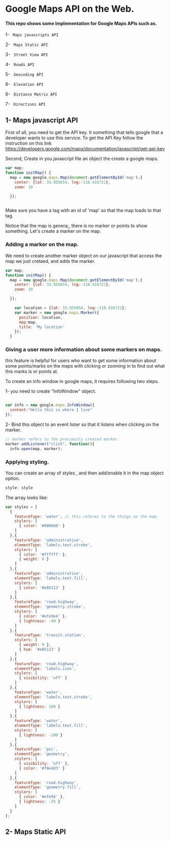 # Google Maps API on the Web.

#### This repo shows some Implementation for Google Maps APIs such as.

1- <code> Maps javascripts API </code>

2- <code> Maps Static API </code>

3- <code> Street View API </code>

4- <code> Roads API </code>

5- <code> Geocoding API </code>

6- <code> Elevation API </code>

6- <code> Distance Matrix API </code>

7- <code> Directions API </code>


## 1- Maps javascript API

First of all, you need to get the API key. It something that tells google that a developer wants to use this service. To get the API Key follow the instruction on this link  https://developers.google.com/maps/documentation/javascript/get-api-key

Second, Create in you javascript file an object the create a google maps.


```javascript
var map;
function initMap() {
  map = new google.maps.Map(document.getElementById('map'),{
    center: {lat: 33.955654, lng:-118.416721},
    zoom: 10

  });



```

Make sure you have a tag with an id of 'map' so that the map loads to that tag.


Notice that the map is genera;, there is no marker or points to show something. Let's create a marker on the map.


### Adding a marker on the map.


We need to create another marker object on our javascript that access the map we just cretaed, and adds the marker.



```javascript
var map;
function initMap() {
  map = new google.maps.Map(document.getElementById('map'),{
    center: {lat: 33.955654, lng:-118.416721},
    zoom: 10

  });

    var location = {lat: 33.955654, lng:-118.416721};
    var marker = new google.maps.Marker({
      position: location,
      map:map,
      title: 'My location'
    });
  }


```


### Giving a user more information about some markers on maps.

this feature is helpful for users who want to get some information about some points/marks on the maps with clicking or zooming in to find out what this marks is or points at.


To create an info window in google maps, it requires following two steps.


1- you need to create "InfoWindow" object.

```javascript

var info = new google.maps.InfoWindow({
  content:"Hello this is where I live"
});

```

2- Bind this object to an event lister so that it listens when clicking on the marker.

```javascript
// marker refers to the previously created marker.
marker.addListener("click", function(){
  info.open(map, marker);  

```


### Applying styling.

You can create an array of styles , and then add/enable it in the map object option.


```javascript
style: style

```


The array looks like:



```javascript
var styles = [
  {
    featureType: 'water', // this referes to the things on the map.
    stylers: [   
      { color: '#0000d8' }
    ]
  },{
    featureType: 'administrative',
    elementType: 'labels.text.stroke',
    stylers: [
      { color: '#ffffff' },
      { weight: 6 }
    ]
  },{
    featureType: 'administrative',
    elementType: 'labels.text.fill',
    stylers: [
      { color: '#e85113' }
    ]
  },{
    featureType: 'road.highway',
    elementType: 'geometry.stroke',
    stylers: [
      { color: '#efe9e4' },
      { lightness: -40 }
    ]
  },{
    featureType: 'transit.station',
    stylers: [
      { weight: 9 },
      { hue: '#e85113' }
    ]
  },{
    featureType: 'road.highway',
    elementType: 'labels.icon',
    stylers: [
      { visibility: 'off' }
    ]
  },{
    featureType: 'water',
    elementType: 'labels.text.stroke',
    stylers: [
      { lightness: 100 }
    ]
  },{
    featureType: 'water',
    elementType: 'labels.text.fill',
    stylers: [
      { lightness: -100 }
    ]
  },{
    featureType: 'poi',
    elementType: 'geometry',
    stylers: [
      { visibility: 'off' },
      { color: '#f0e4d3' }
    ]
  },{
    featureType: 'road.highway',
    elementType: 'geometry.fill',
    stylers: [
      { color: '#efe94' },
      { lightness: -25 }
    ]
  }
];

```

## 2- Maps Static API
